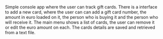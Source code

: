 Simple console app where the user can track gift cards. There is a interface to add a new card, where the user can can add a gift card number, the amount in euro loaded on it, the person who is buying it and the person who will receive it. The main menu shows a list of cards, the user can remove it or edit the euro amount on each. The cards details are saved and retrieved from a text file.
